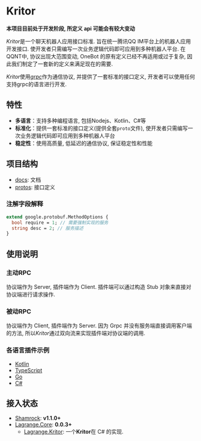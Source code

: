 # Kritor

**本项目目前处于开发阶段, 所定义 api 可能会有较大变动**


*Kritor*是一个聊天机器人应用接口标准.
旨在统一腾讯QQ IM平台上的机器人应用开发接口.
使开发者只需编写一次业务逻辑代码即可应用到多种机器人平台.
在QQNT中, 协议出现大范围变动, OneBot 的原有定义已经不再适用或过于复杂, 因此我们制定了一套新的定义来满足现在的需要.

*Kritor*使用[*grpc*](https://grpc.io/)作为通信协议, 
并提供了一套标准的接口定义, 开发者可以使用任何支持grpc的语言进行开发.

## 特性

- **多语言**：支持多种编程语言, 包括Nodejs、Kotlin、C#等
- **标准化**：提供一套标准的接口定义(提供全套`proto`文件), 使开发者只需编写一次业务逻辑代码即可应用到多种机器人平台
- **稳定性**：使用高质量, 低延迟的通信协议, 保证稳定性和性能

## 项目结构

- [docs](./docs): 文档
- [protos](./protos): 接口定义

### 注解字段解释

```protobuf
extend google.protobuf.MethodOptions {
  bool require = 1; // 需要强制实现的服务
  string desc = 2; // 服务描述
}
```

## 使用说明

### 主动RPC

协议端作为 Server, 插件端作为 Client.
插件端可以通过构造 Stub 对象来直接对协议端进行请求操作.

### 被动RPC

协议端作为 Client, 插件端作为 Server.
因为 Grpc 并没有服务端直接调用客户端的方法, 所以*Kritor*通过双向流来实现插件端对协议端的调用.

### 各语言插件示例

- [Kotlin](https://github.com/KarinJS/kritor-kotlin)
- [TypeScript](https://github.com/KarinJS/kritor-ts)
- [Go](https://github.com/KarinJS/kritor-go)
- [C#](https://github.com/KarinJS/kritor-csharp)

## 接入状态

- [Shamrock](https://github.com/whitechi73/OpenShamrock): **v1.1.0+**
- [Lagrange.Core](https://github.com/LagrangeDev/Lagrange.Core): **0.0.3+**
  - [Lagrange.Kritor](https://github.com/LagrangeDev/Lagrange.Kritor): 一个**Kritor**在 C# 的实现.